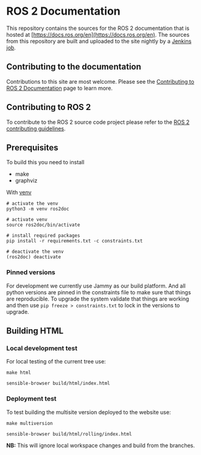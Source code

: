 # ROS 2 Documentation

This repository contains the sources for the ROS 2 documentation that is hosted at [https://docs.ros.org/en](https://docs.ros.org/en).
The sources from this repository are built and uploaded to the site nightly by a [Jenkins job](https://build.ros.org/job/doc_ros2doc).

## Contributing to the documentation

Contributions to this site are most welcome.
Please see the [Contributing to ROS 2 Documentation](https://docs.ros.org/en/rolling/The-ROS2-Project/Contributing/Contributing-To-ROS-2-Documentation.html) page to learn more.

## Contributing to ROS 2

To contribute to the ROS 2 source code project please refer to the [ROS 2 contributing guidelines](https://docs.ros.org/en/rolling/The-ROS2-Project/Contributing.html).

## Prerequisites

To build this you need to install

* make
* graphviz

With [venv](https://docs.python.org/3/library/venv.html)

```
# activate the venv
python3 -m venv ros2doc

# activate venv
source ros2doc/bin/activate

# install required packages
pip install -r requirements.txt -c constraints.txt

# deactivate the venv
(ros2doc) deactivate
```

### Pinned versions

For development we currently use Jammy as our build platform.
And all python versions are pinned in the constraints file to make sure that things are reproducible.
To upgrade the system validate that things are working and then use `pip freeze > constraints.txt` to lock in the versions to upgrade.

## Building HTML

### Local development test

For local testing of the current tree use:

`make html`

`sensible-browser build/html/index.html`

### Deployment test

To test building the multisite version deployed to the website use:

`make multiversion`

`sensible-browser build/html/rolling/index.html`

**NB:** This will ignore local workspace changes and build from the branches.

